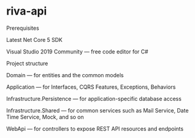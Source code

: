 # riva-api
Prerequisites

Latest Net Core 5 SDK

Visual Studio 2019 Community — free code editor for C#

Project structure

Domain — for entities and the common models

Application — for Interfaces, CQRS Features, Exceptions, Behaviors

Infrastructure.Persistence — for application-specific database access

Infrastructure.Shared — for common services such as Mail Service, Date Time Service, Mock, and so on

WebApi — for controllers to expose REST API resources and endpoints
